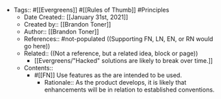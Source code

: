 - Tags:: #[[Evergreens]] #[[Rules of Thumb]] #Principles
    - Date Created:: [[January 31st, 2021]]
    - Created by:: [[Brandon Toner]]
    - Author:: [[Brandon Toner]]
    - References:: #not-populated ((Supporting FN, LN, EN, or RN would go here))
    - Related::  ((Not a reference, but a related idea, block or page))
        - [[Evergreens/"Hacked" solutions are likely to break over time.]]
    - Contents::
        - #[[FN]] Use features as the are intended to be used.
            - Rationale:: As the product develops, it is likely that enhancements will be in relation to established conventions.
